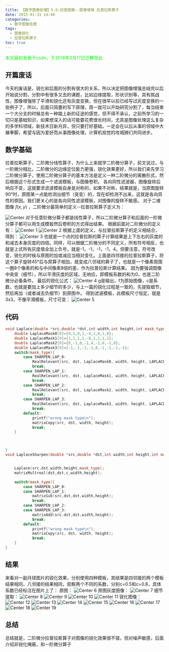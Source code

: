 ```yaml
---
title: 【数字图像处理】5.6:灰度图像--图像增强 拉普拉斯算子
date: 2015-01-31 14:49
categories:
  - 数字图像处理
tags:
  - 图像锐化
  - 拉普拉斯算子
toc: true
---
```

<font color="00FF00">本文最初发表于csdn，于2018年2月17日迁移至此</font>
## 开篇废话
今天的废话是，锐化和后面的分割有很大的关系，所以决定把图像增强总结完以后开始说分割，分割中有很多又去的课题，比如边缘提取，形状识别等，具有挑战性，图像增强除了平滑和锐化还有灰度变换，但在很早以前已经写过灰度变换的一些例子了，所以，后面只简要的写下原理，周一就可以开始研究分割了，每当结束一个大分支的时候总有一种踏上新的征途的感觉，但不得不承认，之前所学习的一切只是基础知识，如果想深入的话可能要花费很长时间，尤其是图像处理这么复杂的多学科领域，新技术日新月异，但只要打好基础，一定会在以后从事的领域中大展拳脚，希望与因为爱好而从事图像处理，计算机视觉的攻城狮们共同进步。
## 数学基础
拉普拉斯算子，二阶微分线性算子，为什么上来就学二阶微分算子，前文说过，与一阶微分相比，二阶微分的边缘定位能力更强，锐化效果更好，所以我们来先学习二阶微分算子，使用二阶微分算子的基本方法是定义一种二阶微分的离散形式，然后根据这个形式生成一个滤波模板，与图像卷积。
各向同性滤波器，图像旋转后响应不变，这就要求滤波模板自身是对称的，如果不对称，结果就是，当原图旋转90°时，原图某一点能检测出细节（突变）的，现在却检测不出来，这就是各向异性的原因。我们更关心的是各向同性滤波模板，对图像的旋转不敏感。
对于二维图像 $f(x,y)$ ，二阶微分最简单的定义--拉普拉斯算子定义为：

![Center][]
对于任意阶微分算子都是线性算子，所以二阶微分算子和后面的一阶微分算子都可以用生成模板然后卷积的方式得出结果。
根据前面对二阶微分的定义有：
![Center 1][]
![Center 2][]
根据上面的定义，与拉普拉斯算子的定义相结合，得到：
![Center 3][]
也就是一个点的拉普拉斯的算子计算结果是上下左右的灰度的和减去本身灰度的四倍。同样，可以根据二阶微分的不同定义，所有符号相反，也就是上式所有灰度值全加上负号，就是-1，-1，-1，-1，4。但要注意，符号改变，锐化的时候与原图的加或减应当相对变化。上面是四邻接的拉普拉斯算子，将这个算子旋转45°后与原算子相加，就变成八邻域的算子了，也就是一个像素周围一圈8个像素的和与中间像素8倍的差，作为拉普拉斯计算结果。
因为要强调图像中突变（细节），所以平滑灰度的区域，无响应，即模板系数的和为0，也是二阶微分必备条件。
最后的锐化公式：
![Center 4][]
g是输出，f为原始图像，c是系数，也就是要加上多少细节的多少，与上一篇的锐化过程是一致的，先提取细节，然后再加（或者减去负细节）到原图中。
得到滤波模板，此模板尺寸恒定，就是3x3，不像平滑模板，尺寸可变：
![Center 5][]

## 代码
```c++
void Laplace(double *src,double *dst,int width,int height,int mask_type){
    double LaplaceMask0[9]={0,1,0,1,-4,1,0,1,0};
    double LaplaceMask1[9]={1,1,1,1,-8,1,1,1,1};
    double LaplaceMask2[9]={0,-1,0,-1,4,-1,0,-1,0};
    double LaplaceMask3[9]={-1,-1,-1,-1,8,-1,-1,-1,-1};
    switch(mask_type){
        case SHARPEN_LAP_0:
            RealRelevant(src, dst, LaplaceMask0, width, height, LAPLACE_MASK_SIZE,LAPLACE_MASK_SIZE);
            break;
        case SHARPEN_LAP_1:
            RealRelevant(src, dst, LaplaceMask1, width, height, LAPLACE_MASK_SIZE,LAPLACE_MASK_SIZE);
            break;
        case SHARPEN_LAP_2:
            RealRelevant(src, dst, LaplaceMask2, width, height, LAPLACE_MASK_SIZE,LAPLACE_MASK_SIZE);
            break;
        case SHARPEN_LAP_3:
            RealRelevant(src, dst, LaplaceMask3, width, height, LAPLACE_MASK_SIZE,LAPLACE_MASK_SIZE);
            break;
        default:
            printf("wrong mask type\n");
            matrixCopy(src, dst, width, height);
            break;
    }



}
void LaplaceSharpen(double *src,double *dst,int width,int height,int mask_type,double c){


    Laplace(src,dst,width,height,mask_type);
    matrixMultreal(dst,dst,c,width,height);

    switch(mask_type){
        case SHARPEN_LAP_0:
        case SHARPEN_LAP_1:
            matrixSub(src,dst,dst,width,height);
            break;
        case SHARPEN_LAP_2:
        case SHARPEN_LAP_3:
            matrixAdd(src,dst,dst,width,height);
            break;
        default:
            printf("wrong mask type\n");
            matrixCopy(src, dst, width, height);
            break;
    }
}
```
## 结果
来看对一副月球图片的锐化效果，分别使用四种模板，其结果是四邻接的两个模板结果相同，八邻接的结果相同，观察两个不同的系数，分别c=0.5和c=0.8，具体系数已经标注在图片上了：
原图：
![Center 6][]
原图灰度图像：
![Center 7][]
细节提取：
![Center 8][]
![Center 9][]
![Center 10][]
![Center 11][]
锐化图像：
![Center 12][]
![Center 13][]
![Center 14][]
![Center 15][]
![Center 16][]
![Center 17][]
![Center 18][]
![Center 19][]
## 总结
总结就是，二阶微分拉普拉斯算子对图像的锐化效果很不错，但对噪声敏感，后面介绍非锐化掩蔽，和一阶微分算子


[Center]: DIP-5-6-灰度图像-图像增强-拉普拉斯算子/20150131135408892.png
[Center 1]: DIP-5-6-灰度图像-图像增强-拉普拉斯算子/20150131135715051.png
[Center 2]: DIP-5-6-灰度图像-图像增强-拉普拉斯算子/20150131135725518.png
[Center 3]: DIP-5-6-灰度图像-图像增强-拉普拉斯算子/20150131135933220.png
[Center 4]: DIP-5-6-灰度图像-图像增强-拉普拉斯算子/20150131140714026.png
[Center 5]: DIP-5-6-灰度图像-图像增强-拉普拉斯算子/20150131142008177.png
[Center 6]: DIP-5-6-灰度图像-图像增强-拉普拉斯算子/20150131143951412.png
[Center 7]: DIP-5-6-灰度图像-图像增强-拉普拉斯算子/20150131144013096.jpg
[Center 8]: DIP-5-6-灰度图像-图像增强-拉普拉斯算子/20150131144029815.png
[Center 9]: DIP-5-6-灰度图像-图像增强-拉普拉斯算子/20150131144115262.png
[Center 10]: DIP-5-6-灰度图像-图像增强-拉普拉斯算子/20150131144127055.png
[Center 11]: DIP-5-6-灰度图像-图像增强-拉普拉斯算子/20150131144555794.png
[Center 12]: DIP-5-6-灰度图像-图像增强-拉普拉斯算子/20150131144006837.png
[Center 13]: DIP-5-6-灰度图像-图像增强-拉普拉斯算子/20150131144208536.png
[Center 14]: DIP-5-6-灰度图像-图像增强-拉普拉斯算子/20150131144226304.jpg
[Center 15]: DIP-5-6-灰度图像-图像增强-拉普拉斯算子/20150131144206021.jpg
[Center 16]: DIP-5-6-灰度图像-图像增强-拉普拉斯算子/20150131144301092.png
[Center 17]: DIP-5-6-灰度图像-图像增强-拉普拉斯算子/20150131144243711.png
[Center 18]: DIP-5-6-灰度图像-图像增强-拉普拉斯算子/20150131144403099.jpg
[Center 19]: DIP-5-6-灰度图像-图像增强-拉普拉斯算子/20150131144304927.jpg

